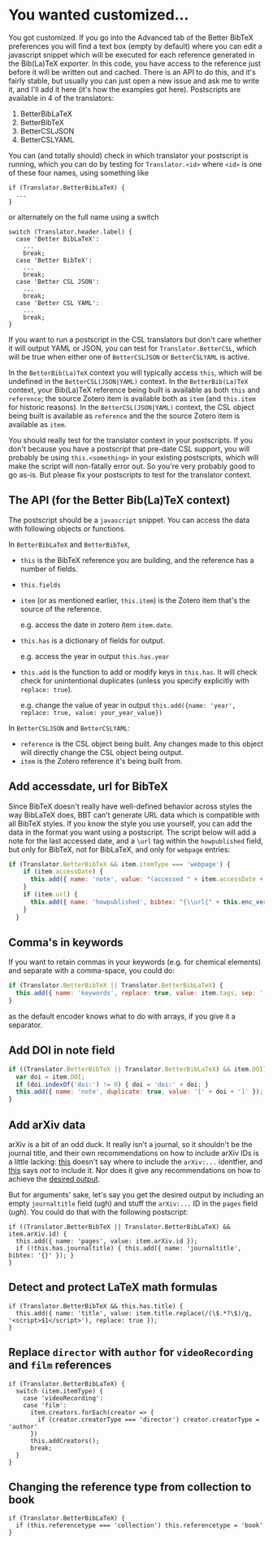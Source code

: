 # You wanted customized...

You got customized. If you go into the Advanced tab of the Better BibTeX preferences you will find a text box (empty by
default) where you can edit a javascript snippet which will be executed for each reference generated in the Bib(La)TeX
exporter. In this code, you have access to the reference just before it will be written out and cached. There is an API
to do this, and it's fairly stable, but usually you can just open a new issue and ask me to write it, and I'll add it
here (it's how the examples got here). Postscripts are available in 4 of the translators:

1. BetterBibLaTeX
2. BetterBibTeX
3. BetterCSLJSON
4. BetterCSLYAML

You can (and totally should) check in which translator your postscript is running, which you can do by testing for
`Translator.<id>` where `<id>` is one of these four names, using something like

```
if (Translator.BetterBibLaTeX) {
  ...
}
```

or alternately on the full name using a switch

```
switch (Translator.header.label) {
  case 'Better BibLaTeX':
    ...
    break;
  case 'Better BibTeX':
    ...
    break;
  case 'Better CSL JSON':
    ...
    break;
  case 'Better CSL YAML':
    ...
    break;
}
```

If you want to run a postscript in the CSL translators but don't care whether it will output YAML or JSON, you can test for `Translator.BetterCSL`, which will be true when either one of `BetterCSLJSON` or `BetterCSLYAML` is active.

In the `BetterBib(La)TeX` context you will typically access `this`, which will
be undefined in the `BetterCSL(JSON|YAML)` context. In the `BetterBib(La)TeX` context, your Bib(La)TeX reference being built is
available as both `this` and `reference`; the source Zotero item is available both as `item` (and `this.item` for historic reasons). In the `BetterCSL(JSON|YAML)` context,
the CSL object being built is available as `reference` and the the source Zotero item is available as `item`.

You should
really test for the translator context in your postscripts. If you don't because you have a postscript that pre-date CSL support, you will probably be using `this.<something>` in your
existing postscripts, which will make the script will non-fatally error out. So you're very probably good to go as-is.
But please fix your postscripts to test for the translator context.

## The API (for the Better Bib(La)TeX context)

The postscript should be a `javascript` snippet. You can access the data with following objects or functions.

In `BetterBibLaTeX` and `BetterBibTeX`, 

- `this` is the BibTeX reference you are building, and the reference has a number of fields.
- `this.fields`
- `item` (or as mentioned earlier, `this.item`) is the Zotero item that's the source of the reference. 

  e.g. access the date in zotero item `item.date`.

- `this.has` is a dictionary of fields for output.

  e.g. access the year in output `this.has.year`

- `this.add` is the function to add or modify keys in `this.has`. It will check check for unintentional duplicates (unless you specify explicitly with `replace: true`). 

  e.g. change the value of year in output `this.add({name: 'year', replace: true, value: your_year_value})`

In `BetterCSLJSON` and `BetterCSLYAML`:

- `reference` is the CSL object being built. Any changes made to this object will directly change the CSL object being output.
- `item` is the Zotero reference it's being built from.

## Add accessdate, url for BibTeX

Since BibTeX doesn't really have well-defined behavior across styles the way BibLaTeX does, BBT can't generate URL data which is compatible with all BibTeX styles. If you know the style you use yourself, you can add the data in the format you want using a postscript. The script below will add a note for the last accessed date, and a `\url` tag within the `howpublished` field, but only for BibTeX, not for BibLaTeX, and only for `webpage` entries:

```js
if (Translator.BetterBibTeX && item.itemType === 'webpage') {
    if (item.accessDate) {
      this.add({ name: 'note', value: "(accessed " + item.accessDate + ")" });
    }
    if (item.url) {
      this.add({ name: 'howpublished', bibtex: "{\\url{" + this.enc_verbatim({value: item.url}) + "}}" });
    }
  }
```

## Comma's in keywords

If you want to retain commas in your keywords (e.g. for chemical elements) and separate with a comma-space, you could do:

```js
if (Translator.BetterBibTeX || Translator.BetterBibLaTeX) {
  this.add({ name: 'keywords', replace: true, value: item.tags, sep: ', ' });
}
```

as the default encoder knows what to do with arrays, if you give it a separator.

## Add DOI in note field

```js
if ((Translator.BetterBibTeX || Translator.BetterBibLaTeX) && item.DOI) {
  var doi = item.DOI;
  if (doi.indexOf('doi:') != 0) { doi = 'doi:' + doi; }
  this.add({ name: 'note', duplicate: true, value: '[' + doi + ']' });
}
```

## Add arXiv data

arXiv is a bit of an odd duck. It really isn't a journal, so it shouldn't be the journal title, and their own recommendations on how to include arXiv IDs is a little lacking: [this](https://arxiv.org/help/faq/references) doesn't say where to include the `arXiv:...` identfier, and [this](http://arxiv.org/hypertex/bibstyles/) says *not* to include it. Nor does it give any recommendations on how to achieve the [desired output](https://arxiv.org/help/faq/references).

But for arguments' sake, let's say you get the desired output by including an empty `journaltitle` field (ugh) and stuff the `arXiv:...` ID in the `pages` field (*ugh*). You could do that with the following postscript:

```
if ((Translator.BetterBibTeX || Translator.BetterBibLaTeX) && item.arXiv.id) {
  this.add({ name: 'pages', value: item.arXiv.id });
  if (!this.has.journaltitle) { this.add({ name: 'journaltitle', bibtex: '{}' }); }
}
```

<!--
## Custom field order

Specify the ordering of the listing of fields in an exported Biblatex/Bibtex entry. Your postscript:

```javascript
if (Translator.BetterBibTeX || Translator.BetterBibLaTeX) {
  // the bib(la)tex fields are ordered according to this array.
  // If a field is not in this list, it will show up at the end in random order.
  // https://github.com/retorquere/zotero-better-bibtex/issues/512
  var order = ['author', 'date', 'origdate', 'shorthand', 'title'];
  this.fields.sort(function(a, b) {
    var oa = order.indexOf(a.name);
    var ob = order.indexOf(b.name);
    if (oa < 0) { return 1; } // a is not in order, so put it at the end
    if (ob < 0) { return -1; } // b is not in order, so put it at the end
    return oa - ob;
  });
}
```
In Zotero when using an Export Format of Better Biblatex we'll get something like the following entry ...

{% raw %}
<pre><code>@book{nietzsche_1974_gay,
  <strong>author</strong> = {Nietzsche, Friedrich Wilhelm},
  <strong>date</strong> = {1974-03},
  <strong>origdate</strong> = {1882},
  <strong>shorthand</strong> = {GS},
  <strong>title</strong> = {The {{Gay Science}}: {{With}} a {{Prelude}} in {{Rhymes}} and an {{Appendix}} of {{Songs}}},
  keywords = {Philosophy / General,Philosophy / History  Surveys / Modern},
  translator = {Kaufmann, Walter},
  publisher = {{Random House}},
  timestamp = {2016-06-05T20:12:28Z},
  pagetotal = {407},
  shorttitle = {The {{Gay Science}}},
  isbn = {0-394-71985-9},
  edition = {1}
}
{% endraw %}
</code></pre>

Further details [Export to Biblatex/Bibtex. Custom field order. #512](https://github.com/retorquere/zotero-better-bibtex/issues/512).
-->

## Detect and protect LaTeX math formulas

```
if (Translator.BetterBibTeX && this.has.title) {
  this.add({ name: 'title', value: item.title.replace(/(\$.*?\$)/g, '<script>$1</script>'), replace: true });
}
```

## Replace `director` with `author` for `videoRecording` and `film` references

```
if (Translator.BetterBibLaTeX) {
  switch (item.itemType) {
    case 'videoRecording':
    case 'film':
      item.creators.forEach(creator => {
        if (creator.creatorType === 'director') creator.creatorType = 'author'
      })
      this.addCreators();
      break;
  }
}
```

## Changing the reference type from collection to book

```
if (Translator.BetterBibLaTeX) {
  if (this.referencetype === 'collection') this.referencetype = 'book'
}
```
